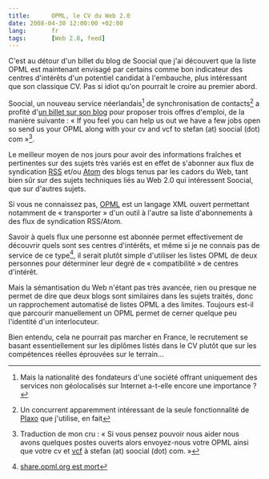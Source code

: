 ```yaml
---
title:      OPML, le CV du Web 2.0
date: 2008-04-30 12:00:00 +02:00
lang:       fr
tags:       [Web 2.0, feed]
---
```


C'est au détour d'un billet du blog de Soocial que j'ai découvert que la liste OPML est maintenant envisagé par certains comme bon indicateur des centres d'intérêts d'un potentiel candidat à l'embauche, plus intéressant que son classique CV. Pas si idiot qu'on pourrait le croire au premier abord.

Soocial, un nouveau service néerlandais[^1] de synchronisation de contacts[^2] a profité d'[un billet sur son blog](http://blog.soocial.com/2008/4/20/the-invites-are-coming-really) pour proposer trois offres d'emploi, de la manière suivante : « If you feel you can help us out we have a few jobs open so send us your OPML along with your cv and vcf to stefan (at) soocial (dot) com »[^3].

Le meilleur moyen de nos jours pour avoir des informations fraîches et pertinentes sur des sujets très variés est en effet de s'abonner aux flux de syndication [RSS](http://fr.wikipedia.org/wiki/RSS_(format)) et/ou [Atom](http://fr.wikipedia.org/wiki/Atom) des blogs tenus par les cadors du Web, tant bien sûr sur des sujets techniques liés au Web 2.0 qui intéressent Soocial, que sur d'autres sujets.

Si vous ne connaissez pas, [OPML](http://fr.wikipedia.org/wiki/Outline_Processor_Markup_Language) est un langage XML ouvert permettant notamment de « transporter » d'un outil à l'autre sa liste d'abonnements à des flux de syndication RSS/Atom.

Savoir à quels flux une personne est abonnée permet effectivement de découvrir quels sont ses centres d'intérêts, et même si je ne connais pas de service de ce type[^share], il serait plutôt simple d'utiliser les listes OPML de deux personnes pour déterminer leur degré de « compatibilité » de centres d'intérêt.

[^share]: [share.opml.org est mort](http://www.scripting.com/stories/2008/01/23/shareopmlorgRetired.html)

Mais la sémantisation du Web n'étant pas très avancée, rien ou presque ne permet de dire que deux blogs sont similaires dans les sujets traités, donc un rapprochement automatisé de listes OPML a des limites. Toujours est-il que parcourir manuellement un OPML permet de cerner quelque peu l'identité d'un interlocuteur.

Bien entendu, cela ne pourrait pas marcher en France, le recrutement se basant essentiellement sur les diplômes listés dans le CV plutôt que sur les compétences réelles éprouvées sur le terrain…

[^1]: Mais la nationalité des fondateurs d'une société offrant uniquement des services non géolocalisés sur Internet a-t-elle encore une importance ?

[^2]: Un concurrent apparemment intéressant de la seule fonctionnalité de [Plaxo](http://www.plaxo.com/) que j'utilise, en fait

[^3]: Traduction de mon cru : « Si vous pensez pouvoir nous aider nous avons quelques postes ouverts alors envoyez-nous votre OPML ainsi que votre cv et [vcf](http://fr.wikipedia.org/wiki/VCard) à stefan (at) soocial (dot) com. »
